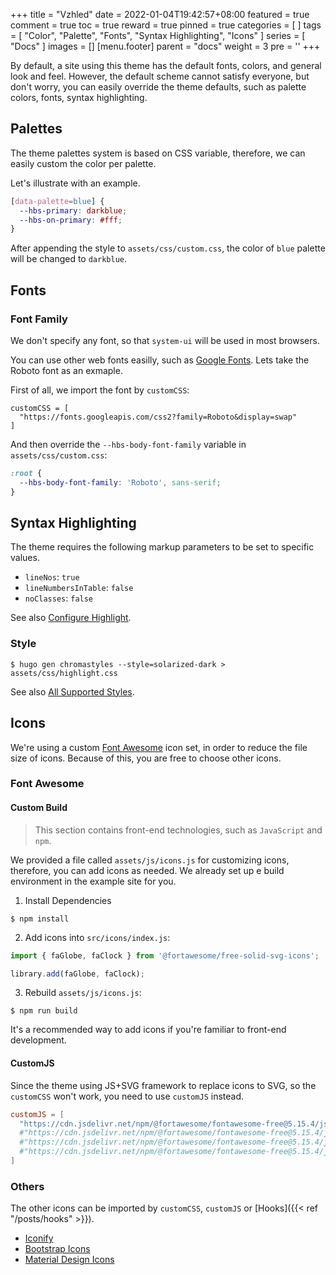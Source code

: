 +++
title = "Vzhled"
date = 2022-01-04T19:42:57+08:00
featured = true
comment = true
toc = true
reward = true
pinned = true
categories = [
]
tags = [
  "Color",
  "Palette",
  "Fonts",
  "Syntax Highlighting",
  "Icons"
]
series = [
  "Docs"
]
images = []
[menu.footer]
  parent = "docs"
  weight = 3
  pre = '<i class="fas fa-fw fa-palette"></i>'
+++

By default, a site using this theme has the default fonts, colors, and general look and feel.
However, the default scheme cannot satisfy everyone, but don't worry, you can easily override the theme defaults, such as palette colors, fonts, syntax highlighting.

<!--more-->

## Palettes

The theme palettes system is based on CSS variable, therefore, we can easily custom the color per palette.

Let's illustrate with an example.

```CSS
[data-palette=blue] {
  --hbs-primary: darkblue;
  --hbs-on-primary: #fff;
}
```

After appending the style to `assets/css/custom.css`, the color of `blue` palette will be changed to `darkblue`.

## Fonts

### Font Family

We don't specify any font, so that `system-ui` will be used in most browsers.

You can use other web fonts easilly, such as [Google Fonts](https://fonts.google.com/). Lets take the Roboto font as an exmaple.

First of all, we import the font by `customCSS`:

```
customCSS = [
  "https://fonts.googleapis.com/css2?family=Roboto&display=swap"
]
```

And then override the `--hbs-body-font-family` variable in `assets/css/custom.css`:

```CSS
:root {
  --hbs-body-font-family: 'Roboto', sans-serif;
}
```

## Syntax Highlighting

The theme requires the following markup parameters to be set to specific values.

- `lineNos`: `true`
- `lineNumbersInTable`: `false`
- `noClasses`: `false`

See also [Configure Highlight](https://gohugo.io/getting-started/configuration-markup#highlight).

### Style

```shell
$ hugo gen chromastyles --style=solarized-dark > assets/css/highlight.css
```

See also [All Supported Styles](https://xyproto.github.io/splash/docs/all.html).

## Icons

We're using a custom [Font Awesome](https://fontawesome.com/) icon set, in order to reduce the file size of icons.
Because of this, you are free to choose other icons.

### Font Awesome

#### Custom Build

> This section contains front-end technologies, such as `JavaScript` and `npm`.

We provided a file called `assets/js/icons.js` for customizing icons, therefore, you can add icons as needed.
We already set up e build environment in the example site for you.

1. Install Dependencies

```shell
$ npm install
```

2. Add icons into `src/icons/index.js`:

```js
import { faGlobe, faClock } from '@fortawesome/free-solid-svg-icons';

library.add(faGlobe, faClock);
```

3. Rebuild `assets/js/icons.js`:

```shell
$ npm run build
```

It's a recommended way to add icons if you're familiar to front-end development.

#### CustomJS

Since the theme using JS+SVG framework to replace icons to SVG, so the `customCSS` won't work, you need to use `customJS` instead. 

```toml
customJS = [
  "https://cdn.jsdelivr.net/npm/@fortawesome/fontawesome-free@5.15.4/js/solid.min.js" # Import solid icons.
  #"https://cdn.jsdelivr.net/npm/@fortawesome/fontawesome-free@5.15.4/js/regular.min.js" # Import regular icons.
  #"https://cdn.jsdelivr.net/npm/@fortawesome/fontawesome-free@5.15.4/js/brands.min.js" # Import brand icons.
  #"https://cdn.jsdelivr.net/npm/@fortawesome/fontawesome-free@5.15.4/js/all.min.js" # Import the full icon set.
]
```

### Others

The other icons can be imported by `customCSS`, `customJS` or [Hooks]({{< ref "/posts/hooks" >}}).

- [Iconify](https://iconify.design/)
- [Bootstrap Icons](https://icons.getbootstrap.com/)
- [Material Design Icons](https://materialdesignicons.com/)
